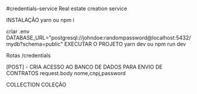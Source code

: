 #credentials-service Real estate creation service

INSTALAÇÃO
yarn ou npm i

criar .env
DATABASE_URL="postgresql://johndoe:randompassword@localhost:5432/mydb?schema=public"
EXECUTAR O PROJETO
yarn dev ou npm run dev

Rotas
/credentials

[POST] - CRIA ACESSO AO BANCO DE DADOS PARA ENVIO DE CONTRATOS request.body nome,cnpj,password

COLLECTION
COLEÇÃO
